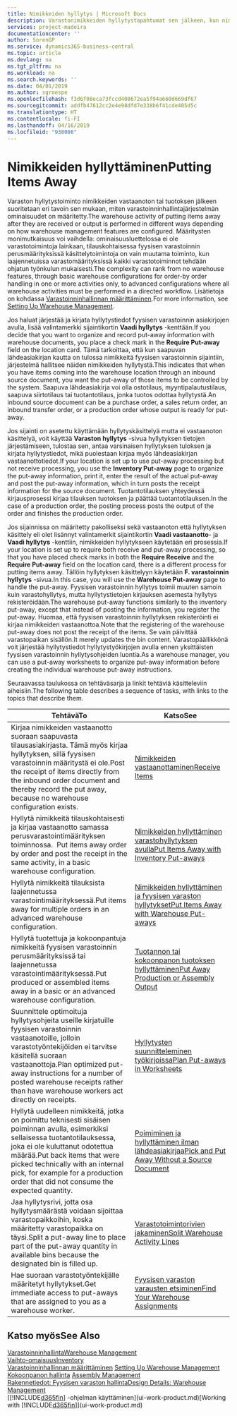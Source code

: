```yaml
---
title: Nimikkeiden hyllytys | Microsoft Docs
description: Varastonimikkeiden hyllytystapahtumat sen jälkeen, kun nimikkeet on vastaanotettu tai tuotettu, suoritetaan eri tavoin sen mukaan, miten varastoinninhallintajärjestelmän ominaisuudet on määritetty.
services: project-madeira
documentationcenter: ''
author: SorenGP
ms.service: dynamics365-business-central
ms.topic: article
ms.devlang: na
ms.tgt_pltfrm: na
ms.workload: na
ms.search.keywords: ''
ms.date: 04/01/2019
ms.author: sgroespe
ms.openlocfilehash: f3d6f08eca73fccd408672ea5f94a660d669df67
ms.sourcegitcommit: addfb47612cc2e4e98dfd7e338b6f41cde405d5c
ms.translationtype: HT
ms.contentlocale: fi-FI
ms.lasthandoff: 04/16/2019
ms.locfileid: "938086"
---
```

# <a name="putting-items-away"></a><span data-ttu-id="b6bbb-103">Nimikkeiden hyllyttäminen</span><span class="sxs-lookup"><span data-stu-id="b6bbb-103">Putting Items Away</span></span>
<span data-ttu-id="b6bbb-104">Varaston hyllytystoiminto nimikkeiden vastaanoton tai tuotoksen jälkeen suoritetaan eri tavoin sen mukaan, miten varastoinninhallintajärjestelmän ominaisuudet on määritetty.</span><span class="sxs-lookup"><span data-stu-id="b6bbb-104">The warehouse activity of putting items away after they are received or output is performed in different ways depending on how warehouse management features are configured.</span></span> <span data-ttu-id="b6bbb-105">Määritysten monimutkaisuus voi vaihdella: ominaisuusluettelossa ei ole varastotoimintoja lainkaan, tilauskohtaisessa fyysisen varastoinnin perusmäärityksissä käsittelytoimintoja on vain muutama toiminto, kun laajennetuissa varastomäärityksissä kaikki varastotoiminnot tehdään ohjatun työnkulun mukaisesti.</span><span class="sxs-lookup"><span data-stu-id="b6bbb-105">The complexity can rank from no warehouse features, through basic warehouse configurations for order-by order handling in one or more activities only, to advanced configurations where all warehouse activities must be performed in a directed workflow.</span></span> <span data-ttu-id="b6bbb-106">Lisätietoja on kohdassa [Varastoinninhallinnan määrittäminen](warehouse-setup-warehouse.md).</span><span class="sxs-lookup"><span data-stu-id="b6bbb-106">For more information, see [Setting Up Warehouse Management](warehouse-setup-warehouse.md).</span></span>

<span data-ttu-id="b6bbb-107">Jos haluat järjestää ja kirjata hyllytystiedot fyysisen varastoinnin asiakirjojen avulla, lisää valintamerkki sijaintikortin **Vaadi hyllytys** -kenttään.</span><span class="sxs-lookup"><span data-stu-id="b6bbb-107">If you decide that you want to organize and record put-away information with warehouse documents, you place a check mark in the **Require Put-away** field on the location card.</span></span> <span data-ttu-id="b6bbb-108">Tämä tarkoittaa, että kun saapuvan lähdeasiakirjan kautta on tulossa nimikkeitä fyysisen varastoinnin sijaintiin, järjestelmä hallitsee näiden nimikkeiden hyllytystä.</span><span class="sxs-lookup"><span data-stu-id="b6bbb-108">This indicates that when you have items coming into the warehouse location through an inbound source document, you want the put-away of those items to be controlled by the system.</span></span> <span data-ttu-id="b6bbb-109">Saapuva lähdeasiakirja voi olla ostotilaus, myyntipalautustilaus, saapuva siirtotilaus tai tuotantotilaus, jonka tuotos odottaa hyllytystä.</span><span class="sxs-lookup"><span data-stu-id="b6bbb-109">An inbound source document can be a purchase order, a sales return order, an inbound transfer order, or a production order whose output is ready for put-away.</span></span>  

<span data-ttu-id="b6bbb-110">Jos sijainti on asetettu käyttämään hyllytyskäsittelyä mutta ei vastaanoton käsittelyä, voit käyttää **Varaston hyllytys** -sivua hyllytyksen tietojen järjestämiseen, tulostaa sen, antaa varsinaisen hyllytyksen tuloksen ja kirjata hyllytystiedot, mikä puolestaan kirjaa myös lähdeasiakirjan vastaanottotiedot.</span><span class="sxs-lookup"><span data-stu-id="b6bbb-110">If your location is set up to use put-away processing but not receive processing, you use the **Inventory Put-away** page to organize the put-away information, print it, enter the result of the actual put-away and post the put-away information, which in turn posts the receipt information for the source document.</span></span> <span data-ttu-id="b6bbb-111">Tuotantotilauksen yhteydessä kirjausprosessi kirjaa tilauksen tuotoksen ja päättää tuotantotilauksen.</span><span class="sxs-lookup"><span data-stu-id="b6bbb-111">In the case of a production order, the posting process posts the output of the order and finishes the production order.</span></span>

<span data-ttu-id="b6bbb-112">Jos sijainnissa on määritetty pakolliseksi sekä vastaanoton että hyllytyksen käsittely eli olet lisännyt valintamerkit sijaintikortin **Vaadi vastaanotto**- ja **Vaadi hyllytys** -kenttiin, nimikkeiden hyllytykseen käytetään eri prosessia.</span><span class="sxs-lookup"><span data-stu-id="b6bbb-112">If your location is set up to require both receive and put-away processing, so that you have placed check marks in both the **Require Receive** and the **Require Put-away** field on the location card, there is a different process for putting items away.</span></span> <span data-ttu-id="b6bbb-113">Tällöin hyllytyksen käsittelyyn käytetään **F. varastoinnin hyllytys** -sivua.</span><span class="sxs-lookup"><span data-stu-id="b6bbb-113">In this case, you will use the **Warehouse Put-away** page to handle the put-away.</span></span> <span data-ttu-id="b6bbb-114">Fyysisen varastoinnin hyllytys toimii muuten samoin kuin varastohyllytys, mutta hyllytystietojen kirjauksen asemesta hyllytys rekisteröidään.</span><span class="sxs-lookup"><span data-stu-id="b6bbb-114">The warehouse put-away functions similarly to the inventory put-away, except that instead of posting the information, you register the put-away.</span></span> <span data-ttu-id="b6bbb-115">Huomaa, että fyysisen varastoinnin hyllytyksen rekisteröinti ei kirjaa nimikkeiden vastaanottoa.</span><span class="sxs-lookup"><span data-stu-id="b6bbb-115">Note that the registering of the warehouse put-away does not post the receipt of the items.</span></span> <span data-ttu-id="b6bbb-116">Se vain päivittää varastopaikan sisällön.</span><span class="sxs-lookup"><span data-stu-id="b6bbb-116">It merely updates the bin content.</span></span> <span data-ttu-id="b6bbb-117">Varastopäällikkönä voit järjestää hyllytystiedot hyllytystyökirjojen avulla ennen yksittäisten fyysisen varastoinnin hyllytysohjeiden luontia.</span><span class="sxs-lookup"><span data-stu-id="b6bbb-117">As a warehouse manager, you can use a put-away worksheets to organize put-away information before creating the individual warehouse put-away instructions.</span></span>

<span data-ttu-id="b6bbb-118">Seuraavassa taulukossa on tehtäväsarja ja linkit tehtäviä käsitteleviin aiheisiin.</span><span class="sxs-lookup"><span data-stu-id="b6bbb-118">The following table describes a sequence of tasks, with links to the topics that describe them.</span></span>   

|<span data-ttu-id="b6bbb-119">**Tehtävä**</span><span class="sxs-lookup"><span data-stu-id="b6bbb-119">**To**</span></span>|<span data-ttu-id="b6bbb-120">**Katso**</span><span class="sxs-lookup"><span data-stu-id="b6bbb-120">**See**</span></span>|  
|------------|-------------|  
|<span data-ttu-id="b6bbb-121">Kirjaa nimikkeiden vastaanotto suoraan saapuvasta tilausasiakirjasta. Tämä myös kirjaa hyllytyksen, sillä fyysisen varastoinnin määritystä ei ole.</span><span class="sxs-lookup"><span data-stu-id="b6bbb-121">Post the receipt of items directly from the inbound order document and thereby record the put away, because no warehouse configuration exists.</span></span>|[<span data-ttu-id="b6bbb-122">Nimikkeiden vastaanottaminen</span><span class="sxs-lookup"><span data-stu-id="b6bbb-122">Receive Items</span></span>](warehouse-how-receive-items.md)|  
|<span data-ttu-id="b6bbb-123">Hyllytä nimikkeitä tilauskohtaisesti ja kirjaa vastaanotto samassa perusvarastointimäärityksen toiminnossa.  </span><span class="sxs-lookup"><span data-stu-id="b6bbb-123">Put items away order by order and post the receipt in the same activity, in a basic warehouse configuration.</span></span>|[<span data-ttu-id="b6bbb-124">Nimikkeiden hyllyttäminen varastohyllytyksen avulla</span><span class="sxs-lookup"><span data-stu-id="b6bbb-124">Put Items Away with Inventory Put-aways</span></span>](warehouse-how-to-put-items-away-with-inventory-put-aways.md)|  
|<span data-ttu-id="b6bbb-125">Hyllytä nimikkeitä tilauksista laajennetussa varastointimäärityksessä.</span><span class="sxs-lookup"><span data-stu-id="b6bbb-125">Put items away for multiple orders in an advanced warehouse configuration.</span></span>|[<span data-ttu-id="b6bbb-126">Nimikkeiden hyllyttäminen ja fyysisen varaston hyllytykset</span><span class="sxs-lookup"><span data-stu-id="b6bbb-126">Put Items Away with Warehouse Put-aways</span></span>](warehouse-how-to-put-items-away-with-warehouse-put-aways.md)|  
|<span data-ttu-id="b6bbb-127">Hyllytä tuotettuja ja kokoonpantuja nimikkeitä fyysisen varastoinnin perusmäärityksissä tai laajennetussa varastointimäärityksessä.</span><span class="sxs-lookup"><span data-stu-id="b6bbb-127">Put produced or assembled items away in a basic or an advanced warehouse configuration.</span></span>|[<span data-ttu-id="b6bbb-128">Tuotannon tai kokoonpanon tuotoksen hyllyttäminen</span><span class="sxs-lookup"><span data-stu-id="b6bbb-128">Put Away Production or Assembly Output</span></span>](warehouse-how-to-put-away-production-output.md)|
|<span data-ttu-id="b6bbb-129">Suunnittele optimoituja hyllytysohjeita useille kirjatuille fyysisen varastoinnin vastaanotoille, jolloin varastotyöntekijöiden ei tarvitse käsitellä suoraan vastaanottoja.</span><span class="sxs-lookup"><span data-stu-id="b6bbb-129">Plan optimized put-away instructions for a number of posted warehouse receipts rather than have warehouse workers act directly on receipts.</span></span>|[<span data-ttu-id="b6bbb-130">Hyllytysten suunnitteleminen työkirjoissa</span><span class="sxs-lookup"><span data-stu-id="b6bbb-130">Plan Put-aways in Worksheets</span></span>](warehouse-how-to-plan-put-aways-in-worksheets.md)|  
|<span data-ttu-id="b6bbb-131">Hyllytä uudelleen nimikkeitä, jotka on poimittu teknisesti sisäisen poiminnan avulla, esimerkiksi sellaisessa tuotantotilauksessa, joka ei ole kuluttanut odotettua määrää.</span><span class="sxs-lookup"><span data-stu-id="b6bbb-131">Put back items that were picked technically with an internal pick, for example for a production order that did not consume the expected quantity.</span></span>|[<span data-ttu-id="b6bbb-132">Poimiminen ja hyllyttäminen ilman lähdeasiakirjaa</span><span class="sxs-lookup"><span data-stu-id="b6bbb-132">Pick and Put Away Without a Source Document</span></span>](warehouse-how-to-create-put-aways-from-internal-put-aways.md)|
|<span data-ttu-id="b6bbb-133">Jaa hyllytysrivi, jotta osa hyllytysmäärästä voidaan sijoittaa varastopaikkoihin, koska määritetty varastopaikka on täysi.</span><span class="sxs-lookup"><span data-stu-id="b6bbb-133">Split a put-away line to place part of the put-away quantity in available bins because the designated bin is filled up.</span></span>|[<span data-ttu-id="b6bbb-134"> Varastotoimintorivien jakaminen</span><span class="sxs-lookup"><span data-stu-id="b6bbb-134">Split Warehouse Activity Lines</span></span>](warehouse-how-to-split-warehouse-activity-lines.md)|
|<span data-ttu-id="b6bbb-135">Hae suoraan varastotyöntekijälle määritetyt hyllytykset.</span><span class="sxs-lookup"><span data-stu-id="b6bbb-135">Get immediate access to put-aways that are assigned to you as a warehouse worker.</span></span>|[<span data-ttu-id="b6bbb-136">Fyysisen varaston varausten etsiminen</span><span class="sxs-lookup"><span data-stu-id="b6bbb-136">Find Your Warehouse Assignments</span></span>](warehouse-how-to-find-your-warehouse-assignments.md)|    

## <a name="see-also"></a><span data-ttu-id="b6bbb-137">Katso myös</span><span class="sxs-lookup"><span data-stu-id="b6bbb-137">See Also</span></span>  
[<span data-ttu-id="b6bbb-138">Varastoinninhallinta</span><span class="sxs-lookup"><span data-stu-id="b6bbb-138">Warehouse Management</span></span>](warehouse-manage-warehouse.md)  
[<span data-ttu-id="b6bbb-139">Vaihto-omaisuus</span><span class="sxs-lookup"><span data-stu-id="b6bbb-139">Inventory</span></span>](inventory-manage-inventory.md)  
<span data-ttu-id="b6bbb-140">[Varastoinninhallinnan määrittäminen](warehouse-setup-warehouse.md)   </span><span class="sxs-lookup"><span data-stu-id="b6bbb-140">[Setting Up Warehouse Management](warehouse-setup-warehouse.md)   </span></span>  
<span data-ttu-id="b6bbb-141">[Kokoonpanon hallinta](assembly-assemble-items.md)  </span><span class="sxs-lookup"><span data-stu-id="b6bbb-141">[Assembly Management](assembly-assemble-items.md)  </span></span>  
[<span data-ttu-id="b6bbb-142">Rakennetiedot: Fyysisen varaston hallinta</span><span class="sxs-lookup"><span data-stu-id="b6bbb-142">Design Details: Warehouse Management</span></span>](design-details-warehouse-management.md)  
<span data-ttu-id="b6bbb-143">[[!INCLUDE[d365fin](includes/d365fin_md.md)] -ohjelman käyttäminen](ui-work-product.md)</span><span class="sxs-lookup"><span data-stu-id="b6bbb-143">[Working with [!INCLUDE[d365fin](includes/d365fin_md.md)]](ui-work-product.md)</span></span>  
